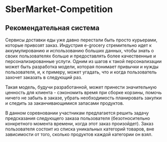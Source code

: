# SberMarket-Competition
## Рекомендательная система 
Сервисы доставки еды уже давно перестали быть просто курьерами, которые привозят заказ. Индустрия e-grocery стремительно идет к аккумулированию и использованию больших данных, чтобы знать о своих пользователях больше и предоставлять более качественные и персонализированные услуги. Одним из шагов к такой персонализации может быть разработка модели, которая понимает привычки и нужды пользователя, и, к примеру, может угадать, что и когда пользователь захочет заказать в следующий раз.

Такая модель, будучи разработанной, может принести значительную ценность для клиента - сэкономить время при сборке корзины, помочь ничего не забыть в заказе, убрать необходимость планировать закупки и следить за заканчивающимися запасами продуктов.

В данном соревновании участникам предлагается решить задачу предсказания следующего заказа пользователя (безотносительно конкретного момента времени, когда этот заказ произойдет). Заказ пользователя состоит из списка уникальных категорий товаров, вне зависимости от того, сколько продуктов каждой категории он взял.
